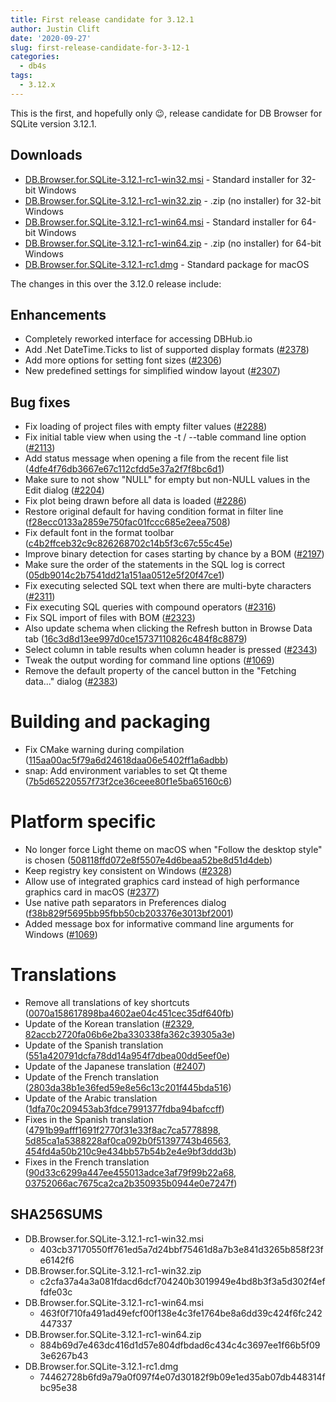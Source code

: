 ```yaml
---
title: First release candidate for 3.12.1
author: Justin Clift
date: '2020-09-27'
slug: first-release-candidate-for-3-12-1
categories:
  - db4s
tags:
  - 3.12.x
---
```


This is the first, and hopefully only :wink:, release candidate for DB Browser for SQLite version 3.12.1.

## Downloads

* [DB.Browser.for.SQLite-3.12.1-rc1-win32.msi](https://github.com/sqlitebrowser/sqlitebrowser/releases/download/v3.12.1-rc1/DB.Browser.for.SQLite-3.12.1-rc1-win32.msi) - Standard installer for 32-bit Windows
* [DB.Browser.for.SQLite-3.12.1-rc1-win32.zip](https://github.com/sqlitebrowser/sqlitebrowser/releases/download/v3.12.1-rc1/DB.Browser.for.SQLite-3.12.1-rc1-win32.zip) - .zip (no installer) for 32-bit Windows
* [DB.Browser.for.SQLite-3.12.1-rc1-win64.msi](https://github.com/sqlitebrowser/sqlitebrowser/releases/download/v3.12.1-rc1/DB.Browser.for.SQLite-3.12.1-rc1-win64.msi) - Standard installer for 64-bit Windows
* [DB.Browser.for.SQLite-3.12.1-rc1-win64.zip](https://github.com/sqlitebrowser/sqlitebrowser/releases/download/v3.12.1-rc1/DB.Browser.for.SQLite-3.12.1-rc1-win64.zip) - .zip (no installer) for 64-bit Windows
* [DB.Browser.for.SQLite-3.12.1-rc1.dmg](https://github.com/sqlitebrowser/sqlitebrowser/releases/download/v3.12.1-rc1/DB.Browser.for.SQLite-3.12.1-rc1.dmg) - Standard package for macOS

The changes in this over the 3.12.0 release include:

## Enhancements
* Completely reworked interface for accessing DBHub.io
* Add .Net DateTime.Ticks to list of supported display formats ([#2378](https://github.com/sqlitebrowser/sqlitebrowser/issues/2378))
* Add more options for setting font sizes ([#2306](https://github.com/sqlitebrowser/sqlitebrowser/issues/2306))
* New predefined settings for simplified window layout ([#2307](https://github.com/sqlitebrowser/sqlitebrowser/issues/2307))

## Bug fixes
* Fix loading of project files with empty filter values ([#2288](https://github.com/sqlitebrowser/sqlitebrowser/issues/2288))
* Fix initial table view when using the -t / --table command line option ([#2113](https://github.com/sqlitebrowser/sqlitebrowser/issues/2113))
* Add status message when opening a file from the recent file list ([4dfe4f76db3667e67c112cfdd5e37a2f7f8bc6d1](https://github.com/sqlitebrowser/sqlitebrowser/commit/4dfe4f76db3667e67c112cfdd5e37a2f7f8bc6d1))
* Make sure to not show "NULL" for empty but non-NULL values in the Edit dialog ([#2204](https://github.com/sqlitebrowser/sqlitebrowser/issues/2204))
* Fix plot being drawn before all data is loaded ([#2286](https://github.com/sqlitebrowser/sqlitebrowser/issues/2286))
* Restore original default for having condition format in filter line ([f28ecc0133a2859e750fac01fccc685e2eea7508](https://github.com/sqlitebrowser/sqlitebrowser/commit/f28ecc0133a2859e750fac01fccc685e2eea7508))
* Fix default font in the format toolbar ([c4b2ffceb32c9c826268702c14b5f3c67c55c45e](https://github.com/sqlitebrowser/sqlitebrowser/commit/c4b2ffceb32c9c826268702c14b5f3c67c55c45e))
* Improve binary detection for cases starting by chance by a BOM ([#2197](https://github.com/sqlitebrowser/sqlitebrowser/issues/2197))
* Make sure the order of the statements in the SQL log is correct ([05db9014c2b7541dd21a151aa0512e5f20f47ce1](https://github.com/sqlitebrowser/sqlitebrowser/commit/05db9014c2b7541dd21a151aa0512e5f20f47ce1))
* Fix executing selected SQL text when there are multi-byte characters ([#2311](https://github.com/sqlitebrowser/sqlitebrowser/issues/2311))
* Fix executing SQL queries with compound operators ([#2316](https://github.com/sqlitebrowser/sqlitebrowser/issues/2316))
* Fix SQL import of files with BOM ([#2323](https://github.com/sqlitebrowser/sqlitebrowser/issues/2323))
* Also update schema when clicking the Refresh button in Browse Data tab ([16c3d8d13ee997d0ce15737110826c484f8c8879](https://github.com/sqlitebrowser/sqlitebrowser/commit/16c3d8d13ee997d0ce15737110826c484f8c8879))
* Select column in table results when column header is pressed ([#2343](https://github.com/sqlitebrowser/sqlitebrowser/issues/2343))
* Tweak the output wording for command line options ([#1069](https://github.com/sqlitebrowser/sqlitebrowser/issues/1069))
* Remove the default property of the cancel button in the "Fetching data..." dialog ([#2383](https://github.com/sqlitebrowser/sqlitebrowser/issues/2383))

# Building and packaging
* Fix CMake warning during compilation ([115aa00ac5f79a6d24618daa06e5402ff1a6adbb](https://github.com/sqlitebrowser/sqlitebrowser/commit/115aa00ac5f79a6d24618daa06e5402ff1a6adbb))
* snap: Add environment variables to set Qt theme ([7b5d65220557f73f2ce36ceee80f1e5ba65160c6](https://github.com/sqlitebrowser/sqlitebrowser/commit/7b5d65220557f73f2ce36ceee80f1e5ba65160c6))

# Platform specific
* No longer force Light theme on macOS when "Follow the desktop style" is chosen ([508118ffd072e8f5507e4d6beaa52be8d51d4deb](https://github.com/sqlitebrowser/sqlitebrowser/commit/508118ffd072e8f5507e4d6beaa52be8d51d4deb))
* Keep registry key consistent on Windows ([#2328](https://github.com/sqlitebrowser/sqlitebrowser/issues/2328))
* Allow use of integrated graphics card instead of high performance graphics card in macOS ([#2377](https://github.com/sqlitebrowser/sqlitebrowser/issues/2377))
* Use native path separators in Preferences dialog ([f38b829f5695bb95fbb50cb203376e3013bf2001](https://github.com/sqlitebrowser/sqlitebrowser/commit/f38b829f5695bb95fbb50cb203376e3013bf2001))
* Added message box for informative command line arguments for Windows ([#1069](https://github.com/sqlitebrowser/sqlitebrowser/issues/1069))

# Translations
* Remove all translations of key shortcuts ([0070a158617898ba4602ae04c451cec35df640fb](https://github.com/sqlitebrowser/sqlitebrowser/commit/0070a158617898ba4602ae04c451cec35df640fb))
* Update of the Korean translation ([#2329](https://github.com/sqlitebrowser/sqlitebrowser/issues/2329), [82accb2720fa06b6e2ba330338fa362c39305a3e](https://github.com/sqlitebrowser/sqlitebrowser/commit/82accb2720fa06b6e2ba330338fa362c39305a3e))
* Update of the Spanish translation ([551a420791dcfa78dd14a954f7dbea00dd5eef0e](https://github.com/sqlitebrowser/sqlitebrowser/commit/551a420791dcfa78dd14a954f7dbea00dd5eef0e))
* Update of the Japanese translation ([#2407](https://github.com/sqlitebrowser/sqlitebrowser/issues/2407))
* Update of the French translation ([2803da38b1e36fed59e8e56c13c201f445bda516](https://github.com/sqlitebrowser/sqlitebrowser/commit/2803da38b1e36fed59e8e56c13c201f445bda516))
* Update of the Arabic translation ([1dfa70c209453ab3fdce7991377fdba94bafccff](https://github.com/sqlitebrowser/sqlitebrowser/commit/1dfa70c209453ab3fdce7991377fdba94bafccff))
* Fixes in the Spanish translation ([4791b99afff1691f2770f31e33f8ac7ca5778898](https://github.com/sqlitebrowser/sqlitebrowser/commit/4791b99afff1691f2770f31e33f8ac7ca5778898), [5d85ca1a5388228af0ca092b0f51397743b46563](https://github.com/sqlitebrowser/sqlitebrowser/commit/5d85ca1a5388228af0ca092b0f51397743b46563), [454fd4a50b210c9e434bb57b54b2e4e9bf3ddd3b](https://github.com/sqlitebrowser/sqlitebrowser/commit/454fd4a50b210c9e434bb57b54b2e4e9bf3ddd3b))
* Fixes in the French translation ([90d33c6299a447ee455013adce3af79f99b22a68](https://github.com/sqlitebrowser/sqlitebrowser/commit/90d33c6299a447ee455013adce3af79f99b22a68), [03752066ac7675ca2ca2b350935b0944e0e7247f](https://github.com/sqlitebrowser/sqlitebrowser/commit/03752066ac7675ca2ca2b350935b0944e0e7247f))

## SHA256SUMS
* DB.Browser.for.SQLite-3.12.1-rc1-win32.msi
  * 403cb37170550ff761ed5a7d24bbf75461d8a7b3e841d3265b858f23fe6142f6
* DB.Browser.for.SQLite-3.12.1-rc1-win32.zip
  * c2cfa37a4a3a081fdacd6dcf704240b3019949e4bd8b3f3a5d302f4effdfe03c
* DB.Browser.for.SQLite-3.12.1-rc1-win64.msi
  * 463f0f710fa491ad49efcf00f138e4c3fe1764be8a6dd39c424f6fc242447337
* DB.Browser.for.SQLite-3.12.1-rc1-win64.zip
  * 884b69d7e463dc416d1d57e804dfbdad6c434c4c3697ee1f66b5f093e6267b43
* DB.Browser.for.SQLite-3.12.1-rc1.dmg
  * 74462728b6fd9a79a0f097f4e07d30182f9b09e1ed35ab07db448314fbc95e38
